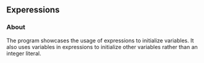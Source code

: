 ## Experessions

### About

The program showcases the usage of expressions to initialize variables. It also uses variables in expressions to initialize other variables rather than an integer literal.
